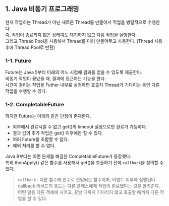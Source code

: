 ## 1. Java 비동기 프로그래밍

현재 작업하는 Thread가 아닌 새로운 Thread를 만들어서 작업을 병렬적으로 수행한다.  
즉, 작업이 종료되지 않은 상태여도 대기하지 않고 다음 작업을 실행한다.  
그리고 Thread Pool을 사용해서 Thread를 미리 만들어두고 사용한다. (Thread 사용 후에 Thread Pool로 반환)

### 1-1. Future

Future는 Java 5부터 미래의 어느 시점에 결과를 얻을 수 있도록 제공한다.  
비동기 작업이 끝났을 때, 결과에 접근하는 기능을 한다.  
시간이 걸리는 작업을 Futher 내부로 설정하면 호출자 Thread가 기다리는 동안 다른 작업을 수행할 수 있다.

### 1-2. CompletableFuture

하지만 Future는 아래와 같은 단점이 존재한다.

- 외부에서 완료시킬 수 없고 get()의 timeout 설정으로만 완료가 가능하다.
- 결과 값의 추가 작업은 get() 이후에만 할 수 있다.
- 여러 Future를 조합할 수 없다.
- 예외 처리를 할 수 없다.

Java 8부터는 이런 문제를 해결한 CompletableFuture가 등장했다.  
특히 thenApply() 같은 함수를 사용해서 get()을 호출하기 전에 `callback`을 정의할 수 있다.

> `callback` : 다른 함수에 인수로 전달되는 함수이며, 이벤트 이후에 실행된다.  
> callback 메서드의 용도는 다른 클래스에게 작업이 완료됐다는 것을 알려준다.  
> 어떤 일을 다른 객체에 시키고, 끝날 때까지 기다리지 않고 호출할 때까지 다른 작업을 할 수 있다.
